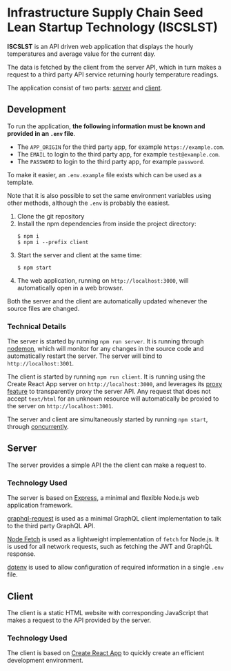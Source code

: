 # Infrastructure Supply Chain Seed Lean Startup Technology (ISCSLST)

**ISCSLST** is an API driven web application that displays the hourly temperatures and average value for the current day.

The data is fetched by the client from the server API, which in turn makes a request to a third party API service returning hourly temperature readings.

The application consist of two parts: [server](#server) and [client](#client).

## Development

To run the application, **the following information must be known and provided in an `.env` file**.
- The `APP_ORIGIN` for the third party app, for example `https://example.com`.
- The `EMAIL` to login to the third party app, for example `test@example.com`.
- The `PASSWORD` to login to the third party app, for example `password`.

To make it easier, an `.env.example` file exists which can be used as a template.

Note that it is also possible to set the same environment variables using other methods, although the `.env` is probably the easiest.

1. Clone the git repository
2. Install the npm dependencies from inside the project directory:
    ```console
    $ npm i
    $ npm i --prefix client
    ```
3. Start the server and client at the same time:
    ```console
    $ npm start
    ```
4. The web application, running on `http://localhost:3000`, will automatically open in a web browser.

Both the server and the client are automatically updated whenever the source files are changed.

### Technical Details

The server is started by running `npm run server`. It is running through [nodemon](https://nodemon.io/), which will monitor for any changes in the source code and automatically restart the server. The server will bind to `http://localhost:3001`.

The client is started by running `npm run client`. It is running using the Create React App server on `http://localhost:3000`, and leverages its [proxy feature](https://create-react-app.dev/docs/proxying-api-requests-in-development/) to transparently proxy the server API. Any request that does not accept `text/html` for an unknown resource will automatically be proxied to the server on `http://localhost:3001`.

The server and client are simultaneously started by running `npm start`, through [concurrently](https://github.com/kimmobrunfeldt/concurrently#readme).

## Server

The server provides a simple API the the client can make a request to.

### Technology Used

The server is based on [Express](https://expressjs.com/), a minimal and flexible Node.js web application framework.

[graphql-request](https://github.com/prisma-labs/graphql-request#readme) is used as a minimal GraphQL client implementation to talk to the third party GraphQL API.

[Node Fetch](https://github.com/node-fetch/node-fetch#readme) is used as a lightweight implementation of `fetch` for Node.js. It is used for all network requests, such as fetching the JWT and GraphQL response.

[dotenv](https://github.com/motdotla/dotenv#readme) is used to allow configuration of required information in a single `.env` file.
## Client

The client is a static HTML website with corresponding JavaScript that makes a request to the API provided by the server.
### Technology Used

The client is based on [Create React App](https://reactjs.org/docs/create-a-new-react-app.html#create-react-app) to quickly create an efficient development environment.

